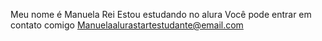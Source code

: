 Meu nome é Manuela Rei 
Estou estudando no alura 
Você pode entrar em contato comigo 
Manuelaalurastartestudante@email.com 
